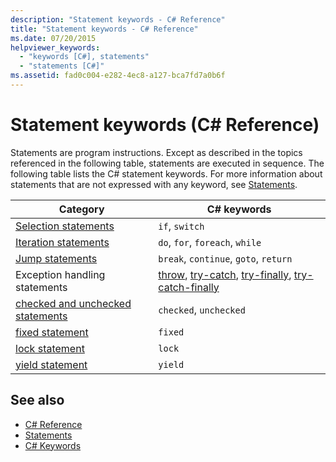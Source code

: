```yaml
---
description: "Statement keywords - C# Reference"
title: "Statement keywords - C# Reference"
ms.date: 07/20/2015
helpviewer_keywords: 
  - "keywords [C#], statements"
  - "statements [C#]"
ms.assetid: fad0c004-e282-4ec8-a127-bca7fd7a0b6f
---
```

# Statement keywords (C# Reference)

Statements are program instructions. Except as described in the topics referenced in the following table, statements are executed in sequence. The following table lists the C# statement keywords. For more information about statements that are not expressed with any keyword, see [Statements](../../programming-guide/statements-expressions-operators/statements.md).

|Category|C# keywords|
|--------------|------------------|
|[Selection statements](../statements/selection-statements.md)|`if`, `switch`|
|[Iteration statements](../statements/iteration-statements.md)|`do`, `for`, `foreach`, `while`|
|[Jump statements](../statements/jump-statements.md)|`break`, `continue`, `goto`, `return`|
|Exception handling statements|[throw](throw.md), [try-catch](try-catch.md), [try-finally](try-finally.md), [try-catch-finally](try-catch-finally.md)|
|[checked and unchecked statements](../statements/checked-and-unchecked.md)|`checked`, `unchecked`|
|[fixed statement](../statements/fixed.md)|`fixed`|
|[lock statement](../statements/lock.md)|`lock`|
|[yield statement](../statements/yield.md)|`yield`|

## See also

- [C# Reference](../index.md)
- [Statements](../../programming-guide/statements-expressions-operators/statements.md)
- [C# Keywords](index.md)
